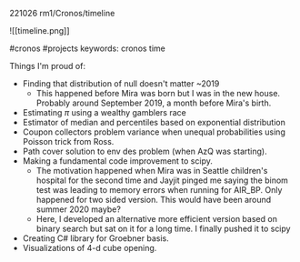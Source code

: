 221026
rm1/Cronos/timeline

![[timeline.png]]

#cronos #projects
keywords: cronos time


Things I'm proud of:
- Finding that distribution of null doesn't matter ~2019
	- This happened before Mira was born but I was in the new house. Probably around September 2019, a month before Mira's birth.
- Estimating $\pi$ using a wealthy gamblers race
- Estimator of median and percentiles based on exponential distribution
- Coupon collectors problem variance when unequal probabilities using Poisson trick from Ross.
- Path cover solution to env des problem (when AzQ was starting).
- Making a fundamental code improvement to scipy. 
	- The motivation happened when Mira was in Seattle children's hospital for the second time and Jayjit pinged me saying the binom test was leading to memory errors when running for AIR_BP. Only happened for two sided version. This would have been around summer 2020 maybe?
	- Here, I developed an alternative more efficient version based on binary search but sat on it for a long time. I finally pushed it to scipy 
- Creating C# library for Groebner basis.
- Visualizations of 4-d cube opening.